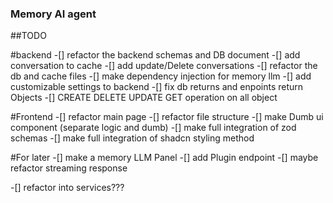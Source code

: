 ### Memory AI agent

##TODO

#backend
-[] refactor the backend schemas and DB document
-[] add conversation to cache
-[] add update/Delete conversations
-[] refactor the db and cache files
-[] make dependency injection for memory llm
-[] add customizable settings to backend
-[] fix db returns and enpoints return Objects
-[] CREATE DELETE UPDATE GET operation on all object

#Frontend
-[] refactor main page
-[] refactor file structure
-[] make Dumb ui component (separate logic and dumb)
-[] make full integration of zod schemas
-[] make full integration of shadcn styling method


#For later
-[] make a memory LLM Panel
-[] add Plugin endpoint
-[] maybe refactor streaming response

-[] refactor into services???